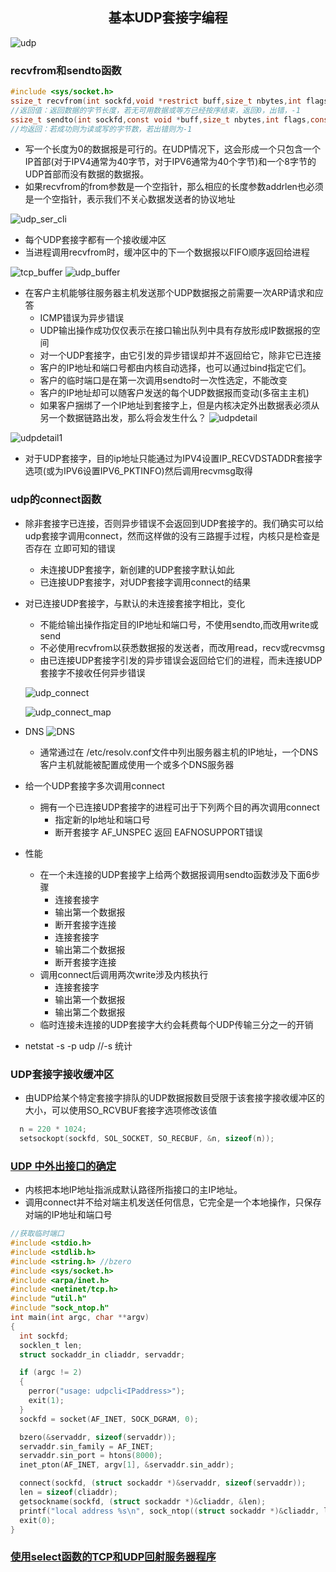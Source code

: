 ## <center>基本UDP套接字编程</center>

![udp](../../image/udp.png)

### recvfrom和sendto函数

```c
#include <sys/socket.h>
ssize_t recvfrom(int sockfd,void *restrict buff,size_t nbytes,int flags,struct sockaddr *restrict from,socklen_t *restrict addrlen);
//返回值：返回数据的字节长度，若无可用数据或等方已经按序结束，返回0，出错，-1
ssize_t sendto(int sockfd,const void *buff,size_t nbytes,int flags,const struct sockaddr *to,socklen_t *addrlen);
//均返回：若成功则为读或写的字节数，若出错则为-1
```

* 写一个长度为0的数据报是可行的。在UDP情况下，这会形成一个只包含一个IP首部(对于IPV4通常为40字节，对于IPV6通常为40个字节)和一个8字节的UDP首部而没有数据的数据报。
* 如果recvfrom的from参数是一个空指针，那么相应的长度参数addrlen也必须是一个空指针，表示我们不关心数据发送者的协议地址

![udp_ser_cli](../../image/udp_ser_cli.png)

* 每个UDP套接字都有一个接收缓冲区
* 当进程调用recvfrom时，缓冲区中的下一个数据报以FIFO顺序返回给进程

![tcp_buffer](../../image/tcp_buffer.png)
![udp_buffer](../../image/udp_buffer.png)

* 在客户主机能够往服务器主机发送那个UDP数据报之前需要一次ARP请求和应答
  - ICMP错误为异步错误
  - UDP输出操作成功仅仅表示在接口输出队列中具有存放形成IP数据报的空间
  - 对一个UDP套接字，由它引发的异步错误却并不返回给它，除非它已连接
  - 客户的IP地址和端口号都由内核自动选择，也可以通过bind指定它们。
  - 客户的临时端口是在第一次调用sendto时一次性选定，不能改变
  - 客户的IP地址却可以随客户发送的每个UDP数据报而变动(多宿主主机)
  - 如果客户捆绑了一个IP地址到套接字上，但是内核决定外出数据表必须从另一个数据链路出发，那么将会发生什么？
![udpdetail](../../image/udpdetail.png)

![udpdetail1](../../image/udpdetail1.png)

  - 对于UDP套接字，目的ip地址只能通过为IPV4设置IP_RECVDSTADDR套接字选项(或为IPV6设置IPV6_PKTINFO)然后调用recvmsg取得

### udp的connect函数

* 除非套接字已连接，否则异步错误不会返回到UDP套接字的。我们确实可以给udp套接字调用connect，然而这样做的没有三路握手过程，内核只是检查是否存在 立即可知的错误
  - 未连接UDP套接字，新创建的UDP套接字默认如此
  - 已连接UDP套接字，对UDP套接字调用connect的结果

* 对已连接UDP套接字，与默认的未连接套接字相比，变化
  - 不能给输出操作指定目的IP地址和端口号，不使用sendto,而改用write或send
  - 不必使用recvfrom以获悉数据报的发送者，而改用read，recv或recvmsg
  - 由已连接UDP套接字引发的异步错误会返回给它们的进程，而未连接UDP套接字不接收任何异步错误

  ![udp_connect](../../image/udp_connect.png)

  ![udp_connect_map](../../image/udp_connect_map.png)


* DNS 
![DNS](../../image/dns.png)

  - 通常通过在 /etc/resolv.conf文件中列出服务器主机的IP地址，一个DNS客户主机就能被配置成使用一个或多个DNS服务器

* 给一个UDP套接字多次调用connect
  - 拥有一个已连接UDP套接字的进程可出于下列两个目的再次调用connect
     - 指定新的Ip地址和端口号
     - 断开套接字 AF_UNSPEC 返回 EAFNOSUPPORT错误

* 性能
  - 在一个未连接的UDP套接字上给两个数据报调用sendto函数涉及下面6步骤
     - 连接套接字
     - 输出第一个数据报
     - 断开套接字连接
     - 连接套接字
     - 输出第二个数据报
     - 断开套接字连接
  - 调用connect后调用两次write涉及内核执行
     - 连接套接字
     - 输出第一个数据报
     - 输出第二个数据报
  - 临时连接未连接的UDP套接字大约会耗费每个UDP传输三分之一的开销

* netstat -s -p udp  //-s 统计  

### UDP套接字接收缓冲区
* 由UDP给某个特定套接字排队的UDP数据报数目受限于该套接字接收缓冲区的大小，可以使用SO_RCVBUF套接字选项修改该值
```c
  n = 220 * 1024;
  setsockopt(sockfd, SOL_SOCKET, SO_RECBUF, &n, sizeof(n));
```

### [UDP 中外出接口的确定](../udpclient1.c)
* 内核把本地IP地址指派成默认路径所指接口的主IP地址。
* 调用connect并不给对端主机发送任何信息，它完全是一个本地操作，只保存对端的IP地址和端口号
```c
//获取临时端口
#include <stdio.h>
#include <stdlib.h>
#include <string.h> //bzero
#include <sys/socket.h>
#include <arpa/inet.h>
#include <netinet/tcp.h>
#include "util.h"
#include "sock_ntop.h"
int main(int argc, char **argv)
{
  int sockfd;
  socklen_t len;
  struct sockaddr_in cliaddr, servaddr;

  if (argc != 2)
  {
    perror("usage: udpcli<IPaddress>");
    exit(1);
  }
  sockfd = socket(AF_INET, SOCK_DGRAM, 0);

  bzero(&servaddr, sizeof(servaddr));
  servaddr.sin_family = AF_INET;
  servaddr.sin_port = htons(8000);
  inet_pton(AF_INET, argv[1], &servaddr.sin_addr);

  connect(sockfd, (struct sockaddr *)&servaddr, sizeof(servaddr));
  len = sizeof(cliaddr);
  getsockname(sockfd, (struct sockaddr *)&cliaddr, &len);
  printf("local address %s\n", sock_ntop((struct sockaddr *)&cliaddr, len));
  exit(0);
}
```
### [使用select函数的TCP和UDP回射服务器程序](../udpserveselect.c)